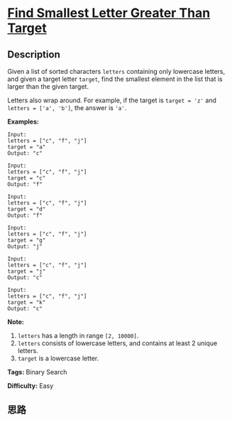 # [Find Smallest Letter Greater Than Target][title]

## Description

Given a list of sorted characters `letters` containing only lowercase letters,
and given a target letter `target`, find the smallest element in the list that
is larger than the given target.

Letters also wrap around. For example, if the target is `target = 'z'` and
`letters = ['a', 'b']`, the answer is `'a'`.

**Examples:**  
            Input:    letters = ["c", "f", "j"]    target = "a"    Output: "c"        Input:    letters = ["c", "f", "j"]    target = "c"    Output: "f"        Input:    letters = ["c", "f", "j"]    target = "d"    Output: "f"        Input:    letters = ["c", "f", "j"]    target = "g"    Output: "j"        Input:    letters = ["c", "f", "j"]    target = "j"    Output: "c"        Input:    letters = ["c", "f", "j"]    target = "k"    Output: "c"    

**Note:**  

  1. `letters` has a length in range `[2, 10000]`.
  2. `letters` consists of lowercase letters, and contains at least 2 unique letters.
  3. `target` is a lowercase letter.


**Tags:** Binary Search

**Difficulty:** Easy

## 思路

[title]: https://leetcode.com/problems/find-smallest-letter-greater-than-target
